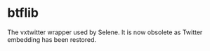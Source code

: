 # btflib
The vxtwitter wrapper used by Selene. It is now obsolete as Twitter embedding has been restored.
